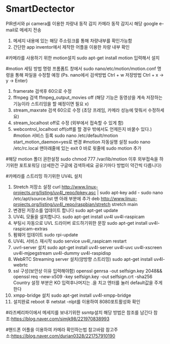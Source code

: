 # SmartDectector
PIR센서와 pi camera를 이용한 차량내 동작 감지 카메라
동작 감지시 해당 google e-mail로 메세지 전송 
1. 메세지 내용에 있는 해당 주소링크를 통해 차량내부를 확인가능함
2. 간단한 app inventor에서 제작한 어플을 이용한 차량 내부 확인

#카메라를 사용하기 위한 motion설치
sudo apt-get install motion 입력해서 설치

#motion 세팅 방법
명령 프롬폼트 창에서 sudo nano/etc/motion/motion.conf 명령을 통해 파일을 수정할 예정
(Ps. nano에서 검색방법 Ctrl + w 저장방법 Ctrl + x -> y -> Enter)
1. framerate 검색후 60으로 수정
2. ffmpeg 검색 ffmpeg_output_movies off (해당 기능은 동영상을 계속 저장하는 기능이라 스트리밍을 할 예정이면 필요 x) 
3. stream_maxrate 검색 60으로 수정 (초당 프레임, 카메라 성능에 맞춰서 수정하세요)
4. stream_localhost off로 수정 (외부에서 접속할 수 있게 함)
5. webcontrol_localhost off(off를 할 경우 밖에서도 언제든지 바꿀수 있다.)
#motion 서비스 등록
sudo nano /etc/default/motion
start_motion_daemon=yes로 변경
#motion 자동실행 설정
sudo nano /etc/rc.local
맨아래줄에 있는 exit 0 바로 윗줄에 sudo motion 추가

#해당 motion 폴더 권한설정
sudo chmod 777 /var/lib/motion
이후 외부접속을 하기위한 포트포워딩
(상세한건 구글에 검색하세요 공유기마다 방법이 약간씩 다릅니다)

#카메라를 스트리밍 하기위한 UV4L 설치
1. Stretch 저장소 설정
curl http://www.linux-projects.org/listing/uv4l_repo/lpkey.asc | sudo apt-key add -
sudo nano /etc/apt/source.list
맨 아래 부분에 추가
deb http://www.linux-projects.org/listing/uv4l_repo/raspbian/stretch stretch main
2. 변경된 저장소를 업데이트 합니다
sudo apt-get update
3. UV4L 모듈을 설치합니다.
sudo apt-get install uv4l uv4l-raspicam
4. 부팅시 자동으로 UVL 드라이버 로드하기위한 문장
sudo apt-get install uv4l-raspicam-extras
5. 펌웨어 업데이트
sudo rpi-update
6. UV4L 서비스 재시작
sudo service uv4l_raspicam restart
7. uvrl-server 설치
sudo apt-get install uv4l-server uv4l-uvc uv4l-xscreen uv4l-mjpegstream uv4l-dummy uv4l-raspidisp
8. WebRTC Streaming server 설치(양방향 스트리밍)
sudo apt-get install uv4l-webrtc
9. ssl 구성(보안상 이유 입력해야함)
openssl genrsa -out selfsign.key 2048&& openssl req -new-x509 -key selfsign.key -out selfsign.crt -sha256
Country 설정 부분은 KO 입력후나머지는 .을 치고 엔터를 눌러 default값을 주게한다
10. xmpp-bridge 설치
sudo apt-get install uv4l-xmpp-bridge
11. 설치완료
reboot 후 netstat -nlpt를 이용하여 8080포트활성화 확인

#라즈베리파이에서 메세지를 보내기위한 ssmtp설치
해당 방법은 참조를 남긴다
참조:https://blog.naver.com/simjk98/221970838993

#핸드폰 어플을 이용하여 카메라 확인하는법 참고바람
참고주소:https://blog.naver.com/durian0328/221757910190
